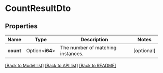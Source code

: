 # CountResultDto

## Properties

Name | Type | Description | Notes
------------ | ------------- | ------------- | -------------
**count** | Option<**i64**> | The number of matching instances. | [optional]

[[Back to Model list]](../README.md#documentation-for-models) [[Back to API list]](../README.md#documentation-for-api-endpoints) [[Back to README]](../README.md)


